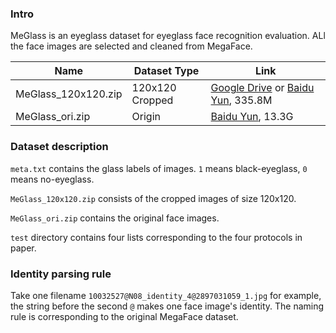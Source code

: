 ### Intro
MeGlass is an eyeglass dataset for eyeglass face recognition evaluation. ALl the face images are selected and cleaned from MegaFace.

|Name|Dataset Type|Link|
|-|-|-|
|MeGlass_120x120.zip|120x120 Cropped|[Google Drive](https://drive.google.com/open?id=1T15qNvU5FHg3Xte_aOTFSwP66_x6gfxZ) or [Baidu Yun](https://pan.baidu.com/s/1QPGi22RaNWJrV1w5wNbSkg), 335.8M|
|MeGlass_ori.zip|Origin|[Baidu Yun](), 13.3G|

### Dataset description
`meta.txt` contains the glass labels of images. `1` means black-eyeglass, `0` means no-eyeglass.

`MeGlass_120x120.zip` consists of the cropped images of size 120x120.

`MeGlass_ori.zip` contains the original face images. 

`test` directory contains four lists corresponding to the four protocols in paper.


### Identity parsing rule
Take one filename `10032527@N08_identity_4@2897031059_1.jpg` for example, the string before the second `@` makes one face image's identity.
The naming rule is corresponding to the original MegaFace dataset.
